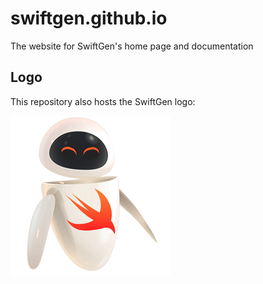 # swiftgen.github.io

The website for SwiftGen's home page and documentation

## Logo

This repository also hosts the SwiftGen logo:

![SwiftGen Logo](logo/logo-256.png)
